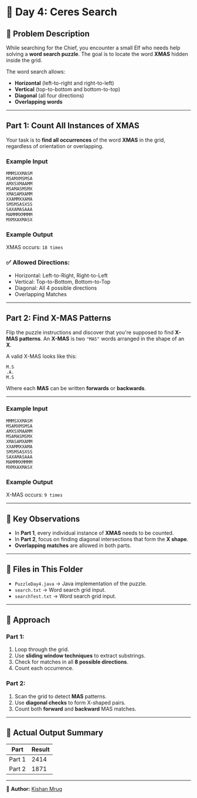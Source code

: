 # 🎄 Day 4: Ceres Search

## 📜 Problem Description

While searching for the Chief, you encounter a small Elf who needs help solving a **word search puzzle**. The goal is to locate the word **XMAS** hidden inside the grid.

The word search allows:

- **Horizontal** (left-to-right and right-to-left)
- **Vertical** (top-to-bottom and bottom-to-top)
- **Diagonal** (all four directions)
- **Overlapping words**

---

## Part 1: Count All Instances of XMAS

Your task is to **find all occurrences** of the word **XMAS** in the grid, regardless of orientation or overlapping.

### Example Input

```
MMMSXXMASM
MSAMXMSMSA
AMXSXMAAMM
MSAMASMSMX
XMASAMXAMM
XXAMMXXAMA
SMSMSASXSS
SAXAMASAAA
MAMMMXMMMM
MXMXAXMASX
```

### Example Output

XMAS occurs: `18 times`

### ✅ Allowed Directions:
- Horizontal: Left-to-Right, Right-to-Left
- Vertical: Top-to-Bottom, Bottom-to-Top
- Diagonal: All 4 possible directions
- Overlapping Matches

---

## Part 2: Find X-MAS Patterns

Flip the puzzle instructions and discover that you're supposed to find **X-MAS patterns**. An **X-MAS** is two `"MAS"` words arranged in the shape of an **X**.

A valid X-MAS looks like this:

```
M.S
.A.
M.S
```

Where each **MAS** can be written **forwards** or **backwards**.

---

### Example Input

```
MMMSXXMASM
MSAMXMSMSA
AMXSXMAAMM
MSAMASMSMX
XMASAMXAMM
XXAMMXXAMA
SMSMSASXSS
SAXAMASAAA
MAMMMXMMMM
MXMXAXMASX
```

### Example Output

X-MAS occurs: `9 times`

---

## 🔑 Key Observations
- In **Part 1**, every individual instance of **XMAS** needs to be counted.
- In **Part 2**, focus on finding diagonal intersections that form the **X shape**.
- **Overlapping matches** are allowed in both parts.

---

## 📂 Files in This Folder
- `PuzzleDay4.java` → Java implementation of the puzzle.
- `search.txt` → Word search grid input.
- `searchTest.txt` → Word search grid input.

---

## 🧠 Approach

### Part 1:
1. Loop through the grid.
2. Use **sliding window techniques** to extract substrings.
3. Check for matches in all **8 possible directions**.
4. Count each occurrence.

### Part 2:
1. Scan the grid to detect **MAS** patterns.
2. Use **diagonal checks** to form X-shaped pairs.
3. Count both **forward** and **backward** MAS matches.

---

## 📌 Actual Output Summary

| Part    | Result |
|---------|-------|
| Part 1  | 2414  |
| Part 2  | 1871  |

---

📝 **Author:** [Kishan Mrug](https://www.linkedin.com/in/kishan-mrug/)